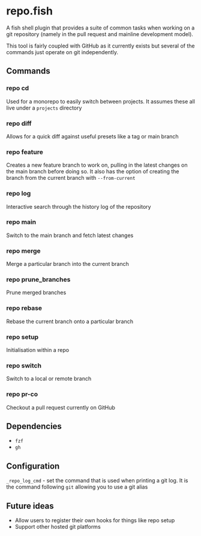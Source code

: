 # repo.fish

A fish shell plugin that provides a suite of common tasks when working on a git
repository (namely in the pull request and mainline development model).

This tool is fairly coupled with GitHub as it currently exists but several of
the commands just operate on git independently.

## Commands

### repo cd

Used for a monorepo to easily switch between projects. It assumes these all live
under a `projects` directory

### repo diff

Allows for a quick diff against useful presets like a tag or main branch

### repo feature

Creates a new feature branch to work on, pulling in the latest changes on the
main branch before doing so. It also has the option of creating the branch from
the current branch with `--from-current`

### repo log

Interactive search through the history log of the repository

### repo main

Switch to the main branch and fetch latest changes

### repo merge

Merge a particular branch into the current branch

### repo prune_branches

Prune merged branches

### repo rebase

Rebase the current branch onto a particular branch

### repo setup

Initialisation within a repo

### repo switch

Switch to a local or remote branch

### repo pr-co

Checkout a pull request currently on GitHub

## Dependencies

- `fzf`
- `gh`

## Configuration

`_repo_log_cmd` - set the command that is used when printing a git log. It is the command following `git` allowing you to use a git alias

## Future ideas

- Allow users to register their own hooks for things like repo setup
- Support other hosted git platforms
